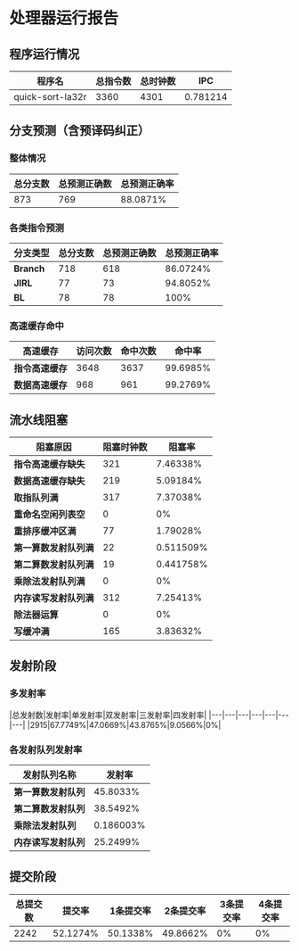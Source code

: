 # 处理器运行报告
## 程序运行情况
|程序名|总指令数|总时钟数|IPC|
|---|---|---|---|
|quick-sort-la32r|3360|4301|0.781214|

## 分支预测（含预译码纠正）
### 整体情况
|总分支数|总预测正确数|总预测正确率|
|---|---|---|
|873|769|88.0871%|

### 各类指令预测
|分支类型|总分支数|总预测正确数|总预测正确率|
|---|---|---|---|
|**Branch**| 718 | 618 | 86.0724%|
|**JIRL**| 77 | 73 | 94.8052%|
|**BL**| 78 | 78 | 100%|

### 高速缓存命中
|高速缓存|访问次数|命中次数|命中率|
|---|---|---|---|
|**指令高速缓存**| 3648 | 3637 | 99.6985%|
|**数据高速缓存**| 968 | 961 | 99.2769%|
## 流水线阻塞
|阻塞原因|阻塞时钟数|阻塞率|
|---|---|---|
|**指令高速缓存缺失**| 321 | 7.46338%|
|**数据高速缓存缺失**| 219 | 5.09184%|
|**取指队列满**| 317 | 7.37038%|
|**重命名空闲列表空**|0 | 0%|
|**重排序缓冲区满**|77 | 1.79028%|
|**第一算数发射队列满**|22 | 0.511509%|
|**第二算数发射队列满**|19 | 0.441758%|
|**乘除法发射队列满**|0 | 0%|
|**内存读写发射队列满**|312 | 7.25413%|
|**除法器运算**|0 | 0%|
|**写缓冲满**|165 | 3.83632%|

## 发射阶段
### 多发射率
|总发射数|发射率|单发射率|双发射率|三发射率|四发射率|
|---|---|---|---|---|---|---|
|2915|67.7749%|47.0669%|43.8765%|9.0566%|0%|

### 各发射队列发射率
|发射队列名称|发射率|
|---|---|
|**第一算数发射队列**|45.8033%|
|**第二算数发射队列**|38.5492%|
|**乘除法发射队列**|0.186003%|
|**内存读写发射队列**|25.2499%|

## 提交阶段
|总提交数|提交率|1条提交率|2条提交率|3条提交率|4条提交率|
|---|---|---|---|---|---|
|2242|52.1274%|50.1338%|49.8662%|0%|0%|
